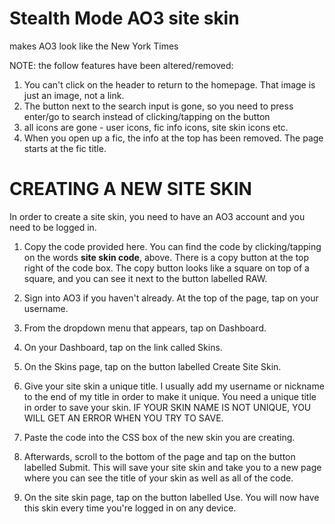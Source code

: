# Stealth Mode AO3 site skin
makes AO3 look like the New York Times

NOTE: the follow features have been altered/removed:
1. You can't click on the header to return to the homepage. That image is just an image, not a link.
2. The button next to the search input is gone, so you need to press enter/go to search instead of clicking/tapping on the button
3. all icons are gone - user icons, fic info icons, site skin icons etc.
4. When you open up a fic, the info at the top has been removed. The page starts at the fic title.



# CREATING A NEW SITE SKIN

In order to create a site skin, you need to have an AO3 account and you need to be logged in.

1. Copy the code provided here. 
You can find the code by clicking/tapping on the words **site skin code**, above. 
There is a copy button at the top right of the code box. The copy button looks like a square on top of a square, and you can see it next to the button labelled RAW. 

2. Sign into AO3 if you haven't already. At the top of the page, tap on your username.
3. From the dropdown menu that appears, tap on Dashboard.
4. On your Dashboard, tap on the link called Skins.
5. On the Skins page, tap on the button labelled Create Site Skin.
6. Give your site skin a unique title. I usually add my username or nickname to the end of my title in order to make it unique. You need a unique title in order to save your skin. IF YOUR SKIN NAME IS NOT UNIQUE, YOU WILL GET AN ERROR WHEN YOU TRY TO SAVE.
7. Paste the code into the CSS box of the new skin you are creating.
8. Afterwards, scroll to the bottom of the page and tap on the button labelled Submit. This will save your site skin and take you to a new page where you can see the title of your skin as well as all of the code.
9. On the site skin page, tap on the button labelled Use. You will now have this skin every time you're logged in on any device.

